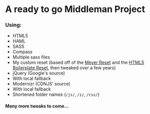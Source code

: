 # A ready to go Middleman Project

### Using:

- HTML5
- HAML
- SASS
 - Compass
 - Multiple sass files
- My custom reset (based off of the [Meyer Reset](http://meyerweb.com/eric/thoughts/2007/05/01/reset-reloaded/) and the [HTML5 Boilerplate Reset](http://html5boilerplate.com/docs/The-style/), then tweaked over a few years)
- jQuery (Google's source)
 - With local fallback
- Modernizr (CDNJS' source)
 - With local fallback
- Shortened folder names (`/js/`, `/i/`, `/css/`)


#### Many more tweaks to come...
